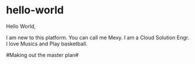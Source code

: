 # hello-world

Hello World,

I am new to this platform. You can call me Mexy.
I am a Cloud Solution Engr.
I love Musics and Play basketball.


#Making out the master plan#
